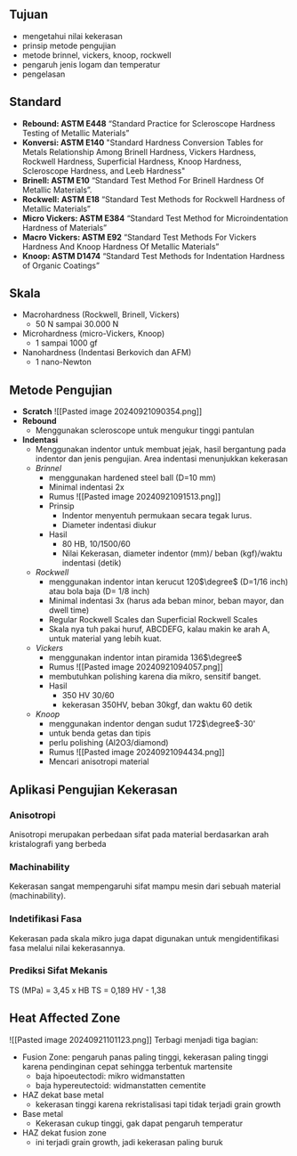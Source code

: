 ## Tujuan
- mengetahui nilai kekerasan
- prinsip metode pengujian
- metode brinnel, vickers, knoop, rockwell
- pengaruh jenis logam dan temperatur
- pengelasan
## Standard
- **Rebound: ASTM E448** “Standard Practice for Scleroscope Hardness Testing of Metallic Materials”
- **Konversi: ASTM E140** "Standard Hardness Conversion Tables for Metals Relationship Among Brinell Hardness, Vickers Hardness, Rockwell Hardness, Superficial Hardness, Knoop Hardness, Scleroscope Hardness, and Leeb Hardness"
- **Brinell: ASTM E10** “Standard Test Method For Brinell Hardness Of Metallic Materials”.
- **Rockwell: ASTM E18** “Standard Test Methods for Rockwell Hardness of Metallic Materials”
- **Micro Vickers: ASTM E384** “Standard Test Method for Microindentation Hardness of Materials” 
- **Macro Vickers: ASTM E92** “Standard Test Methods For Vickers Hardness And Knoop Hardness Of Metallic Materials” 
- **Knoop: ASTM D1474** “Standard Test Methods for Indentation Hardness of Organic Coatings”

## Skala
- Macrohardness (Rockwell, Brinell, Vickers)
	- 50 N sampai 30.000 N
- Microhardness (micro-Vickers, Knoop)
	- 1 sampai 1000 gf
- Nanohardness (Indentasi Berkovich dan AFM)
	- 1 nano-Newton

## Metode Pengujian
- **Scratch** ![[Pasted image 20240921090354.png]]
- **Rebound**
	- Menggunakan scleroscope untuk mengukur tinggi pantulan
- **Indentasi**
	- Menggunakan indentor untuk membuat jejak, hasil bergantung pada indentor dan jenis pengujian. Area indentasi menunjukkan kekerasan
	- *Brinnel*
		- menggunakan hardened steel ball (D=10 mm)
		- Minimal indentasi 2x
		- Rumus ![[Pasted image 20240921091513.png]]
		- Prinsip
			- Indentor menyentuh permukaan secara tegak lurus.
			- Diameter indentasi diukur
		- Hasil
			- 80 HB, 10/1500/60 
			- Nilai Kekerasan, diameter indentor (mm)/ beban (kgf)/waktu indentasi (detik)
	- *Rockwell*
		- menggunakan indentor intan kerucut 120$\degree$ (D=1/16 inch) atau bola baja (D= 1/8 inch)
		- Minimal indentasi 3x (harus ada beban minor, beban mayor, dan dwell time)
		- Regular Rockwell Scales dan Superficial Rockwell Scales
		- Skala nya tuh pakai huruf, ABCDEFG, kalau makin ke arah A, untuk material yang lebih kuat.
	- *Vickers*
		- menggunakan indentor intan piramida 136$\degree$
		- Rumus ![[Pasted image 20240921094057.png]]
		- membutuhkan polishing karena dia mikro, sensitif banget.
		- Hasil
			- 350 HV 30/60
			- kekerasan 350HV, beban 30kgf, dan waktu 60 detik
	- *Knoop*
		- menggunakan indentor dengan sudut 172$\degree$-30'
		- untuk benda getas dan tipis
		- perlu polishing (Al2O3/diamond)
		- Rumus ![[Pasted image 20240921094434.png]]
		- Mencari anisotropi material

## Aplikasi Pengujian Kekerasan
### Anisotropi
Anisotropi merupakan perbedaan sifat pada material berdasarkan arah kristalografi yang berbeda
### Machinability
Kekerasan sangat mempengaruhi sifat mampu mesin dari sebuah material (machinability). 
### Indetifikasi Fasa
Kekerasan pada skala mikro juga dapat digunakan untuk mengidentifikasi fasa melalui nilai kekerasannya. 
### Prediksi Sifat Mekanis
TS (MPa) = 3,45 x HB
TS = 0,189 HV - 1,38

## Heat Affected Zone
![[Pasted image 20240921101123.png]]
Terbagi menjadi tiga bagian:
- Fusion Zone: pengaruh panas paling tinggi, kekerasan paling tinggi karena pendinginan cepat sehingga terbentuk martensite
	- baja hipoeutectodi: mikro widmanstatten
	- baja hypereutectoid: widmanstatten cementite
- HAZ dekat base metal
	- kekerasan tinggi karena rekristalisasi tapi tidak terjadi grain growth
- Base metal
	- Kekerasan cukup tinggi, gak dapat pengaruh temperatur
- HAZ dekat fusion zone
	- ini terjadi grain growth, jadi kekerasan paling buruk